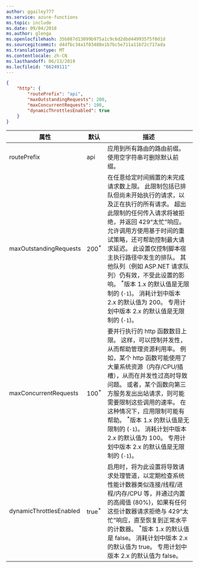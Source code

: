 ```yaml
---
author: ggailey777
ms.service: azure-functions
ms.topic: include
ms.date: 09/04/2018
ms.author: glenga
ms.openlocfilehash: 35b087d13099b975a1c9c6d2dbd449935f5f0d1d
ms.sourcegitcommit: d4dfbc34a1f03488e1b7bc5e711a11b72c717ada
ms.translationtype: MT
ms.contentlocale: zh-CN
ms.lasthandoff: 06/13/2019
ms.locfileid: "66249111"
---
```

```json
{
    "http": {
        "routePrefix": "api",
        "maxOutstandingRequests": 200,
        "maxConcurrentRequests": 100,
        "dynamicThrottlesEnabled": true
    }
}
```

|属性  |默认 | 描述 |
|---------|---------|---------| 
|routePrefix|api|应用到所有路由的路由前缀。 使用空字符串可删除默认前缀。 |
|maxOutstandingRequests|200<sup>*</sup>|在任意给定时间搁置的未完成请求数上限。 此限制包括已排队但尚未开始执行的请求，以及正在执行的所有请求。 超出此限制的任何传入请求将被拒绝，并返回 429“太忙”响应。 允许调用方使用基于时间的重试策略，还可帮助控制最大请求延迟。 此设置仅控制脚本宿主执行路径中发生的排队。 其他队列（例如 ASP.NET 请求队列）仍有效，不受此设置的影响。 <sup>*</sup>版本 1.x 的默认值是无限制的 (`-1`)。 消耗计划中版本 2.x 的默认值为 200。 专用计划中版本 2.x 的默认值是无限制的 (`-1`)。|
|maxConcurrentRequests|100<sup>*</sup>|要并行执行的 http 函数数目上限。 这样，可以控制并发性，从而帮助管理资源利用率。 例如，某个 http 函数可能使用了大量系统资源（内存/CPU/插槽），从而在并发性过高时导致问题。 或者，某个函数向第三方服务发出出站请求，则可能需要限制这些调用的速率。 在这种情况下，应用限制可能有帮助。 <sup>*</sup>版本 1.x 的默认值是无限制的 (`-1`)。 消耗计划中版本 2.x 的默认值为 100。 专用计划中版本 2.x 的默认值是无限制的 (`-1`)。|
|dynamicThrottlesEnabled|true<sup>*</sup>|启用时，将为此设置将导致请求处理管道，以定期检查系统性能计数器类似连接/线程/进程/内存/CPU 等，并通过内置的高阈值 (80%)，如果有任何这些计数器请求拒绝与 429“太忙”响应，直至恢复到正常水平的计数器。 <sup>*</sup>版本 1.x 的默认值是 false。 消耗计划中版本 2.x 的默认值为 true。 专用计划中版本 2.x 的默认值为 false。|
